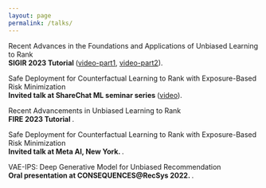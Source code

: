 ```yaml
---
layout: page
permalink: /talks/
---
```


Recent Advances in the Foundations and Applications of Unbiased Learning to Rank <br>
<b>SIGIR 2023 Tutorial </b> ([video-part1](https://www.youtube.com/watch?v=dwl5oBHsHlk), [video-part2](https://www.youtube.com/watch?v=UOVEWbbP5do)).

Safe Deployment for Counterfactual Learning to Rank with Exposure-Based Risk Minimization <br>
<b>Invited talk at ShareChat ML seminar series </b> ([video](https://www.youtube.com/watch?v=xlsmhOtwFUc)).

Recent Advancements in Unbiased Learning to Rank <br>
<b>FIRE 2023 Tutorial </b>.

Safe Deployment for Counterfactual Learning to Rank with Exposure-Based Risk Minimization <br>
<b>Invited talk at Meta AI, New York. </b>.

VAE-IPS: Deep Generative Model for Unbiased Recommendation <br>
<b>Oral presentation at CONSEQUENCES@RecSys 2022. </b>.






